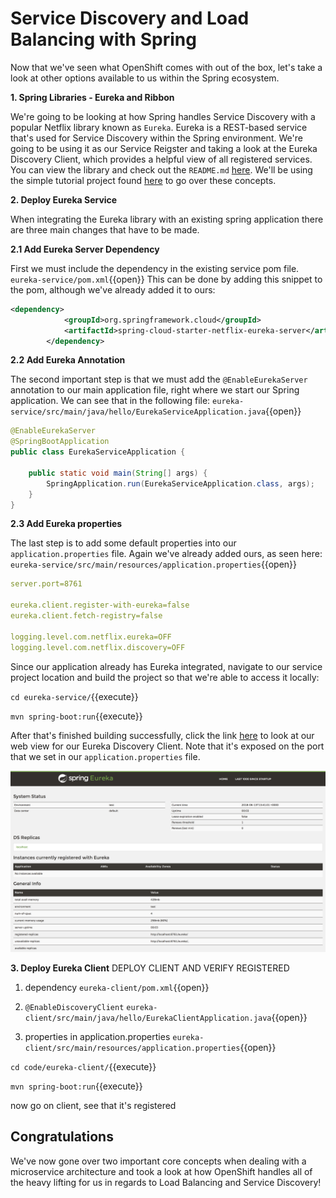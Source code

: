 # Service Discovery and Load Balancing with Spring

Now that we've seen what OpenShift comes with out of the box, let's take a look at other options available to us within the Spring ecosystem.

**1. Spring Libraries - Eureka and Ribbon**

We're going to be looking at how Spring handles Service Discovery with a popular Netflix library known as `Eureka`. Eureka is a REST-based service that's used for Service Discovery within the Spring environment. We're going to be using it as our Service Reigster and taking a look at the Eureka Discovery Client, which provides a helpful view of all registered services. You can view the library and check out the `README.md` [here](https://github.com/Netflix/eureka).
We'll be using the simple tutorial project found [here](https://github.com/spring-guides/gs-service-registration-and-discovery) to go over these concepts.

**2. Deploy Eureka Service**

When integrating the Eureka library with an existing spring application there are three main changes that have to be made.

**2.1 Add Eureka Server Dependency**

First we must include the dependency in the existing service pom file. ``eureka-service/pom.xml``{{open}}
This can be done by adding this snippet to the pom, although we've already added it to ours:

```xml
<dependency>
			<groupId>org.springframework.cloud</groupId>
			<artifactId>spring-cloud-starter-netflix-eureka-server</artifactId>
		</dependency>
```

**2.2 Add Eureka Annotation**

The second important step is that we must add the `@EnableEurekaServer` annotation to our main application file, right where we start our Spring application. We can see that in the following file: ``eureka-service/src/main/java/hello/EurekaServiceApplication.java``{{open}}

```java
@EnableEurekaServer
@SpringBootApplication
public class EurekaServiceApplication {
    
    public static void main(String[] args) {
        SpringApplication.run(EurekaServiceApplication.class, args);
    }
}
```

**2.3 Add Eureka properties**

The last step is to add some default properties into our `application.properties` file. Again we've already added ours, as seen here: ``eureka-service/src/main/resources/application.properties``{{open}}

```yaml
server.port=8761

eureka.client.register-with-eureka=false
eureka.client.fetch-registry=false

logging.level.com.netflix.eureka=OFF
logging.level.com.netflix.discovery=OFF
```
Since our application already has Eureka integrated, navigate to our service project location and build the project so that we're able to access it locally:

``cd eureka-service/``{{execute}}

``mvn spring-boot:run``{{execute}}

After that's finished building successfully, click the link [here](https://[[HOST_SUBDOMAIN]]-8761-[[KATACODA_HOST]].environments.katacoda.com/) to look at our web view for our Eureka Discovery Client. Note that it's exposed on the port that we set in our `application.properties` file.

![Eureka client](../../assets/middleware/rhoar-microservices/eureka-client.png)


**3. Deploy Eureka Client**
DEPLOY CLIENT AND VERIFY REGISTERED

1. dependency
``eureka-client/pom.xml``{{open}}

2. `@EnableDiscoveryClient`
``eureka-client/src/main/java/hello/EurekaClientApplication.java``{{open}}

3. properties in application.properties
``eureka-client/src/main/resources/application.properties``{{open}}



``cd code/eureka-client/``{{execute}}

``mvn spring-boot:run``{{execute}}

now go on client, see that it's registered

<!-- 
https://spring.io/guides/gs/service-registration-and-discovery/

http://www.baeldung.com/spring-cloud-netflix-eureka
http://www.baeldung.com/spring-cloud-rest-client-with-netflix-ribbon

 -->

## Congratulations

We've now gone over two important core concepts when dealing with a microservice architecture and took a look at how OpenShift handles all of the heavy lifting for us in regards to Load Balancing and Service Discovery!
